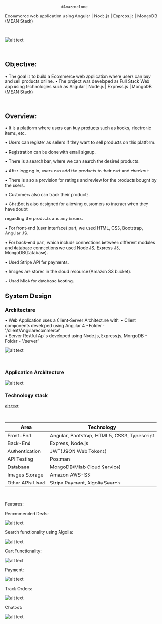                               #Amazonclone

Ecommerce web application using Angular | Node.js | Express.js | MongoDB   (MEAN Stack)

</br>

![alt text](https://github.com/RepakaRamateja/Amazonclone/blob/master/images/homepage.png)

</br>

## Objective:
• The goal is to build a Ecommerce web application where users can buy and sell products online.
• The project was developed as Full Stack Web app using technologies such as Angular | Node.js | Express.js | MongoDB (MEAN Stack)

</br>

## Overview:

• It is a platform  where users can buy products such as books, electronic items, etc.

• Users can register as sellers if they want to sell products on this platform.

• Registration can be done with email signup.

• There is a search bar, where we can search the desired products.

• After logging in, users can add the products to their cart and checkout.

• There is also a provision for ratings and review for the products bought by the users.

• Customers also can track their products.

• ChatBot is also designed for allowing customers to interact when they have doubt

regarding the products and any issues.

• For front-end (user interface) part, we used HTML, CSS, Bootstrap, Angular JS.

• For back-end part, which include connections between different modules and database connections we used Node JS, Express JS, MongoDB(Database).

• Used Stripe API for payments.

• Images are stored in the cloud resource (Amazon S3 bucket).

• Used Mlab for database hosting.


## System Design
### Architecture
• Web Application uses a Client-Server Architecture with:
  • Client components developed using Angular 4 - Folder - '/client/Angularecommerce'   
  • Server Restful Api's developed using Node.js, Express.js, MongoDB - Folder - '/server'

![alt text](https://github.com/RepakaRamateja/Amazonclone/blob/master/images/arc.png)

</br>

### Application Architecture
![alt text](https://github.com/RepakaRamateja/Amazonclone/blob/master/images/architecture.png)


### Technology stack

[alt text](https://github.com/RepakaRamateja/Amazonclone/blob/master/images/stack.png)


</br>

<table>
<thead>
<tr>
<th>Area</th>
<th>Technology</th>
</tr>
</thead>
<tbody>
	<tr>
		<td>Front-End</td>
		<td>Angular, Bootstrap, HTML5, CSS3, Typescript</td>
	</tr>
	<tr>
		<td>Back-End</td>
		<td>Express, Node.js</td>
	</tr>
  <tr>
		<td>Authentication</td>
		<td>JWT(JSON Web Tokens)</td>
	</tr>
	<tr>
		<td>API Testing</td>
		<td>Postman</td>
	</tr>
	<tr>
		<td>Database</td>
		<td>MongoDB(Mlab Cloud Service)</td>
	</tr>
  <tr>
		<td>Images Storage</td>
		<td>Amazon AWS-S3</td>
	</tr>
    <tr>
		<td>Other APIs Used</td>
		<td>Stripe Payment, Algolia Search</td>
	</tr>
</tbody>
</table>

</br>

Features:


Recommended Deals:


![alt text](https://github.com/RepakaRamateja/Amazonclone/blob/master/images/deals.png)


Search functionality using Algolia:


![alt text](https://github.com/RepakaRamateja/Amazonclone/blob/master/images/Search.png)


Cart Functionality:


![alt text](https://github.com/RepakaRamateja/Amazonclone/blob/master/images/cart.png)


Payment:


![alt text](https://github.com/RepakaRamateja/Amazonclone/blob/master/images/Payment.png)


Track Orders:


![alt text](https://github.com/RepakaRamateja/Amazonclone/blob/master/images/Orders.png)

Chatbot:


![alt text](https://github.com/RepakaRamateja/Amazonclone/blob/master/images/Chatbot.png)




